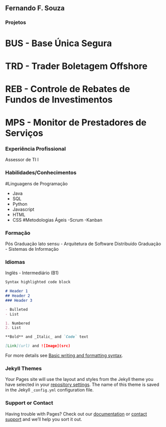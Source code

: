## Fernando F. Souza

### Projetos
# BUS - Base Única Segura
# TRD - Trader Boletagem Offshore
# REB - Controle de Rebates de Fundos de Investimentos
# MPS - Monitor de Prestadores de Serviços

### Experiência Profissional
Assessor de TI I

### Habilidades/Conhecimentos
#Linguagens de Programação 
- Java
- SQL 
- Python
- Javascript
- HTML
- CSS 
#Metodologias Ágeis
-Scrum
-Kanban


### Formação
Pós Graduação lato sensu - Arquitetura de Software Distribuído
Graduação - Sistemas de Informação

### Idiomas
Inglës - Intermediário (B1)




```markdown
Syntax highlighted code block

# Header 1
## Header 2
### Header 3

- Bulleted
- List

1. Numbered
2. List

**Bold** and _Italic_ and `Code` text

[Link](url) and ![Image](src)
```

For more details see [Basic writing and formatting syntax](https://docs.github.com/en/github/writing-on-github/getting-started-with-writing-and-formatting-on-github/basic-writing-and-formatting-syntax).

### Jekyll Themes

Your Pages site will use the layout and styles from the Jekyll theme you have selected in your [repository settings](https://github.com/fernandofsouza/curriculum/settings/pages). The name of this theme is saved in the Jekyll `_config.yml` configuration file.

### Support or Contact

Having trouble with Pages? Check out our [documentation](https://docs.github.com/categories/github-pages-basics/) or [contact support](https://support.github.com/contact) and we’ll help you sort it out.
